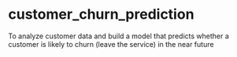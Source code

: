 # customer_churn_prediction
To analyze customer data and build a model that predicts whether a customer is likely to churn (leave the service) in the near future
